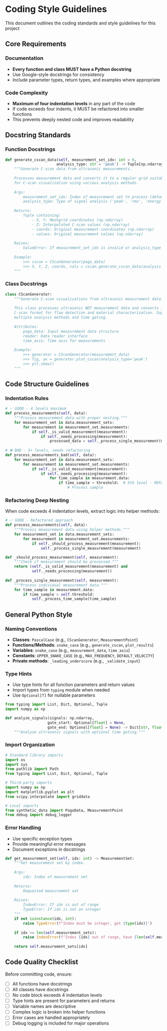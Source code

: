 # Coding Style Guidelines

This document outlines the coding standards and style guidelines for this project

## Core Requirements

### Documentation
- **Every function and class MUST have a Python docstring**
- Use Google-style docstrings for consistency
- Include parameter types, return types, and examples where appropriate

### Code Complexity
- **Maximum of four indentation levels** in any part of the code
- If code exceeds four indents, it MUST be refactored into smaller functions
- This prevents deeply nested code and improves readability

## Docstring Standards

### Function Docstrings
```python
def generate_cscan_data(self, measurement_set_idx: int = 0, 
                       analysis_type: str = 'peak') -> Tuple[np.ndarray, ...]:
    """Generate C-scan data from ultrasonic measurements.
    
    Processes measurement data and converts it to a regular grid suitable
    for C-scan visualization using various analysis methods.
    
    Args:
        measurement_set_idx: Index of measurement set to process (default: 0)
        analysis_type: Type of signal analysis ('peak', 'rms', 'energy', 'tof')
        
    Returns:
        Tuple containing:
            - X, Y: Meshgrid coordinates (np.ndarray)
            - Z: Interpolated C-scan values (np.ndarray)
            - coords: Original measurement coordinates (np.ndarray)
            - values: Original measurement values (np.ndarray)
            
    Raises:
        ValueError: If measurement_set_idx is invalid or analysis_type unknown
        
    Example:
        >>> cscan = CScanGenerator(pogo_data)
        >>> X, Y, Z, coords, vals = cscan.generate_cscan_data(analysis_type='peak')
    """
```

### Class Docstrings
```python
class CScanGenerator:
    """Generate C-scan visualizations from ultrasonic measurement data.
    
    This class processes ultrasonic NDT measurement data and converts it into
    C-scan format for flaw detection and material characterization. Supports
    multiple analysis methods and time gating.
    
    Attributes:
        pogo_data: Input measurement data structure
        reader: Data reader interface
        time_axis: Time axis for measurements
        
    Example:
        >>> generator = CScanGenerator(measurement_data)
        >>> fig, ax = generator.plot_cscan(analysis_type='peak')
        >>> plt.show()
    """
```

## Code Structure Guidelines

### Indentation Rules
```python
# ✅ GOOD - 4 levels maximum
def process_measurements(self, data):
    """Process measurement data with proper nesting."""
    for measurement_set in data.measurement_sets:
        for measurement in measurement_set.measurements:
            if self._is_valid_measurement(measurement):
                if self._needs_processing(measurement):
                    processed_data = self._process_single_measurement(measurement)
                    
# ❌ BAD - 5+ levels, needs refactoring
def process_measurements_bad(self, data):
    for measurement_set in data.measurement_sets:
        for measurement in measurement_set.measurements:
            if self._is_valid_measurement(measurement):
                if self._needs_processing(measurement):
                    for time_sample in measurement.data:
                        if time_sample > threshold:  # 5th level - REFACTOR!
                            # Process sample
```

### Refactoring Deep Nesting
When code exceeds 4 indentation levels, extract logic into helper methods:

```python
# ✅ GOOD - Refactored approach
def process_measurements(self, data):
    """Process measurement data using helper methods."""
    for measurement_set in data.measurement_sets:
        for measurement in measurement_set.measurements:
            if self._should_process_measurement(measurement):
                self._process_single_measurement(measurement)

def _should_process_measurement(self, measurement):
    """Check if measurement should be processed."""
    return (self._is_valid_measurement(measurement) and 
            self._needs_processing(measurement))
            
def _process_single_measurement(self, measurement):
    """Process individual measurement data."""
    for time_sample in measurement.data:
        if time_sample > self.threshold:
            self._process_time_sample(time_sample)
```

## General Python Style

### Naming Conventions
- **Classes**: `PascalCase` (e.g., `CScanGenerator`, `MeasurementPoint`)
- **Functions/Methods**: `snake_case` (e.g., `generate_cscan`, `plot_results`)
- **Variables**: `snake_case` (e.g., `measurement_data`, `time_axis`)
- **Constants**: `UPPER_SNAKE_CASE` (e.g., `MAX_FREQUENCY`, `DEFAULT_VELOCITY`)
- **Private methods**: `_leading_underscore` (e.g., `_validate_input`)

### Type Hints
- Use type hints for all function parameters and return values
- Import types from `typing` module when needed
- Use `Optional[T]` for nullable parameters

```python
from typing import List, Dict, Optional, Tuple
import numpy as np

def analyze_signals(signals: np.ndarray, 
                   gate_start: Optional[float] = None,
                   gate_end: Optional[float] = None) -> Dict[str, float]:
    """Analyze ultrasonic signals with optional time gating."""
```

### Import Organization
```python
# Standard library imports
import os
import sys
from pathlib import Path
from typing import List, Dict, Optional, Tuple

# Third-party imports
import numpy as np
import matplotlib.pyplot as plt
from scipy.interpolate import griddata

# Local imports
from synthetic_data import PogoData, MeasurementPoint
from debug import debug_logger
```

### Error Handling
- Use specific exception types
- Provide meaningful error messages
- Document exceptions in docstrings

```python
def get_measurement_set(self, idx: int) -> MeasurementSet:
    """Get measurement set by index.
    
    Args:
        idx: Index of measurement set
        
    Returns:
        Requested measurement set
        
    Raises:
        IndexError: If idx is out of range
        TypeError: If idx is not an integer
    """
    if not isinstance(idx, int):
        raise TypeError(f"Index must be integer, got {type(idx)}")
    
    if idx >= len(self.measurement_sets):
        raise IndexError(f"Index {idx} out of range, have {len(self.measurement_sets)} sets")
    
    return self.measurement_sets[idx]
```

## Code Quality Checklist

Before committing code, ensure:

- [ ] All functions have docstrings
- [ ] All classes have docstrings  
- [ ] No code block exceeds 4 indentation levels
- [ ] Type hints are present for parameters and returns
- [ ] Variable names are descriptive
- [ ] Complex logic is broken into helper functions
- [ ] Error cases are handled appropriately
- [ ] Debug logging is included for major operations
